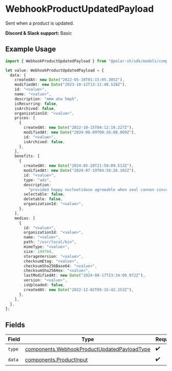 # WebhookProductUpdatedPayload

Sent when a product is updated.

**Discord & Slack support:** Basic

## Example Usage

```typescript
import { WebhookProductUpdatedPayload } from "@polar-sh/sdk/models/components";

let value: WebhookProductUpdatedPayload = {
  data: {
    createdAt: new Date("2022-05-10T01:15:05.305Z"),
    modifiedAt: new Date("2023-10-12T13:11:40.528Z"),
    id: "<value>",
    name: "<value>",
    description: "mmm aha hmph",
    isRecurring: false,
    isArchived: false,
    organizationId: "<value>",
    prices: [
      {
        createdAt: new Date("2022-10-15T04:12:19.227Z"),
        modifiedAt: new Date("2024-06-09T09:26:08.069Z"),
        id: "<value>",
        isArchived: false,
      },
    ],
    benefits: [
      {
        createdAt: new Date("2024-05-28T21:58:09.513Z"),
        modifiedAt: new Date("2024-07-19T04:58:26.102Z"),
        id: "<value>",
        type: "ads",
        description:
          "provided happy nucleotidase agreeable when seal cannon since",
        selectable: false,
        deletable: false,
        organizationId: "<value>",
      },
    ],
    medias: [
      {
        id: "<value>",
        organizationId: "<value>",
        name: "<value>",
        path: "/usr/local/bin",
        mimeType: "<value>",
        size: 199764,
        storageVersion: "<value>",
        checksumEtag: "<value>",
        checksumSha256Base64: "<value>",
        checksumSha256Hex: "<value>",
        lastModifiedAt: new Date("2024-08-17T23:34:09.972Z"),
        version: "<value>",
        isUploaded: false,
        createdAt: new Date("2022-12-02T09:15:42.253Z"),
      },
    ],
  },
};
```

## Fields

| Field                                                                                                      | Type                                                                                                       | Required                                                                                                   | Description                                                                                                |
| ---------------------------------------------------------------------------------------------------------- | ---------------------------------------------------------------------------------------------------------- | ---------------------------------------------------------------------------------------------------------- | ---------------------------------------------------------------------------------------------------------- |
| `type`                                                                                                     | [components.WebhookProductUpdatedPayloadType](../../models/components/webhookproductupdatedpayloadtype.md) | :heavy_check_mark:                                                                                         | N/A                                                                                                        |
| `data`                                                                                                     | [components.ProductInput](../../models/components/productinput.md)                                         | :heavy_check_mark:                                                                                         | A product.                                                                                                 |